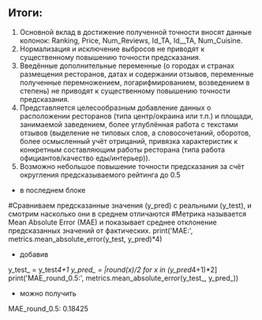 ## Итоги:
1. Основной вклад в достижение полученной точности вносят данные колонок:
Ranking,	Price,	Num_Reviews,	Id_TA,	Id__TA,	Num_Cuisine.
2. Нормализация и исключение выбросов не приводят к существенному повышению точности предсказания.
3. Введённые дополнительные переменные (о городах и странах размещения ресторанов, датах и содержании отзывов, 
переменные полученные перемножением, логарифмированием, возведением в степень) 
не приводят к существенному повышению точности предсказания.
4. Представляется целесообразным добавление данных о 
расположении ресторанов (типа центр/окраина или т.п.) и площади, занимаемой заведением, 
более углублённая работа с текстами отзывов (выделение не типовых слов, а словосочетаний, оборотов, 
более осмысленный учёт отрицаний, привязка характеристик к конкретным составляющим работы ресторана
(типа работа официантов/качество еды/интерьер)).
5. Возможно небольшое повышение точности предсказания за счёт округления предсказываемого рейтинга до 0.5
- в последнем блоке

#Сравниваем предсказанные значения (y_pred) с реальными (y_test), и смотрим насколько они в среднем отличаются
#Метрика называется Mean Absolute Error (MAE) и показывает среднее отклонение предсказанных значений от фактических.
print('MAE:', metrics.mean_absolute_error(y_test, y_pred)*4)

- добавив 

y_test_ = y_test*4+1
y_pred_ = |round(x)/2 for x in (y_pred*4+1)*2]
print('MAE_round_0.5:', metrics.mean_absolute_error(y_test_, y_pred_))

- можно получить

MAE_round_0.5: 0.18425